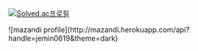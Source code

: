 [![Solved.ac프로필](http://mazassumnida.wtf/api/generate_badge?boj=jemin0619)](https://solved.ac/jemin0619)
</p>
![mazandi profile](http://mazandi.herokuapp.com/api?handle=jemin0619&theme=dark)
